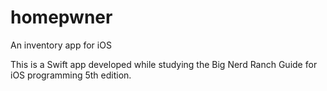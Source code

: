 # homepwner
An inventory app for iOS

This is a Swift app developed while studying the Big Nerd Ranch Guide for iOS programming 5th edition.

